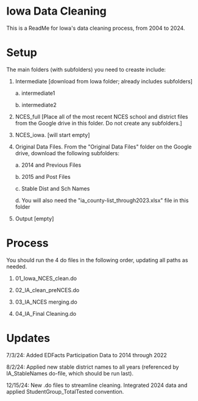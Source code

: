 # Iowa Data Cleaning

This is a ReadMe for Iowa's data cleaning process, from 2004 to 2024.

# Setup

The main folders (with subfolders) you need to creaste include:

1. Intermediate  [download from Iowa folder; already includes subfolders]

	a. intermediate1
	
	b. intermediate2
	

2. NCES_full [Place all of the most recent NCES school and district files from the Google drive in this folder. Do not create any subfolders.]
   
	
3. NCES_iowa. [will start empty]
   

4. Original Data Files. From the "Original Data Files" folder on the Google drive, download the following subfolders:

	a. 2014 and Previous Files

	b. 2015 and Post Files
	
	c. Stable Dist and Sch Names
	
	d. You will also need the "ia_county-list_through2023.xlsx" file in this folder

	
5. Output  [empty]

# Process
You should run the 4 do files in the following order, updating all paths as needed.

1. 01_Iowa_NCES_clean.do

2. 02_IA_clean_preNCES.do

3. 03_IA_NCES merging.do

4. 04_IA_Final Cleaning.do


# Updates
7/3/24: Added EDFacts Participation Data to 2014 through 2022

8/2/24: Applied new stable district names to all years (referenced by IA_StableNames do-file, which should be run last).

12/15/24: New .do files to streamline cleaning. Integrated 2024 data and applied StudentGroup_TotalTested convention.

